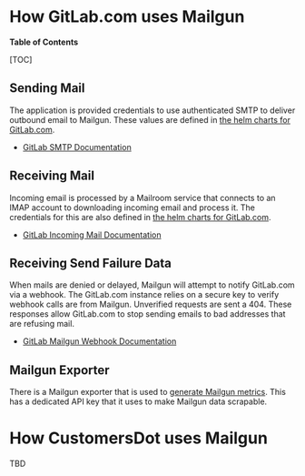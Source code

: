 # How GitLab.com uses Mailgun

**Table of Contents**

[TOC]

## Sending Mail

The application is provided credentials to use authenticated SMTP to deliver outbound email to Mailgun. These values are defined in [the helm charts for GitLab.com](https://gitlab.com/gitlab-com/gl-infra/k8s-workloads/gitlab-com).

- [GitLab SMTP Documentation](https://docs.gitlab.com/omnibus/settings/smtp.html)

## Receiving Mail

Incoming email is processed by a Mailroom service that connects to an IMAP account to downloading incoming email and process it. The credentials for this are also defined in [the helm charts for GitLab.com](https://gitlab.com/gitlab-com/gl-infra/k8s-workloads/gitlab-com).

- [GitLab Incoming Mail Documentation](https://docs.gitlab.com/ee/administration/incoming_email.html)

## Receiving Send Failure Data

When mails are denied or delayed, Mailgun will attempt to notify GitLab.com via a webhook. The GitLab.com instance relies on a secure key to verify webhook calls are from Mailgun. Unverified requests are sent a 404. These responses allow GitLab.com to stop sending emails to bad addresses that are refusing mail.

- [GitLab Mailgun Webhook Documentation](https://docs.gitlab.com/ee/administration/integration/mailgun.html)

## Mailgun Exporter

There is a Mailgun exporter that is used to [generate Mailgun metrics](https://dashboards.gitlab.net/d/mailgun-main/mailgun3a-overview?orgId=1). This has a dedicated API key that it uses to make Mailgun data scrapable.

# How CustomersDot uses Mailgun

TBD
